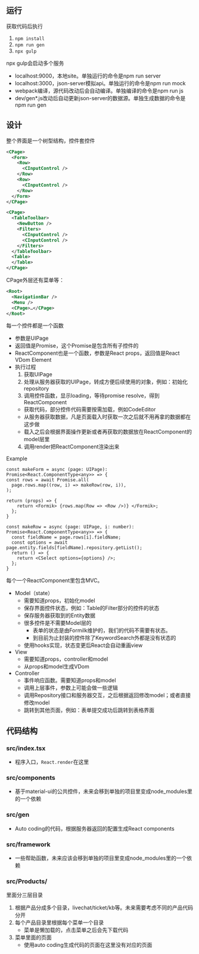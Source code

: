 ## 运行
获取代码后执行
1. `npm install`
2. `npm run gen`
3. `npx gulp`

npx gulp会启动多个服务
* localhost:9000，本地site。单独运行的命令是npm run server
* localhost:3000，json-server模拟api。单独运行的命令是npm run mock
* webpack编译，源代码改动后会自动编译。单独编译的命令是npm run js
* dev/gen*.js改动后自动更新json-server的数据源。单独生成数据的命令是npm run gen

## 设计

整个界面是一个树型结构，控件套控件
```xml
<CPage>
  <Form>
    <Row>
      <CInputControl />
    </Row>
    <Row>
      <CInputControl />
    </Row>
  </Form>
</CPage>
```

```xml
<CPage>
  <TableToolbar>
    <NewButton />
    <Filters>
      <CInputControl />
      <CInputControl />
    </Filters>
  </TableToolbar>
  <Table>
  </Table>
</CPage>
```

CPage外层还有菜单等：
```xml
<Root>
  <NavigationBar />
  <Menu />
  <CPage>…</CPage>
</Root>
```

每一个控件都是一个函数
* 参数是UIPage
* 返回值是Promise<ReactComponent>，这个Promise是包含所有子控件的
* ReactComponent也是一个函数，参数是React props，返回值是React VDom Element
* 执行过程
  1. 获取UIPage
  2. 处理从服务器获取的UIPage，转成方便后续使用的对象，例如：初始化repository
  3. 调用控件函数，显示loading，等待promise resolve，得到ReactComponent
    * 获取代码，部分控件代码需要按需加载，例如CodeEditor
    * 从服务器获取数据，凡是页面载入时获取一次之后就不用再拿的数据都在这步做
    * 载入之后会根据界面操作更新或者再获取的数据放在ReactComponent的model层里
  4. 调用render把ReactComponent渲染出来

Example
```tsx
const makeForm = async (page: UIPage): Promise<React.ComponentType<any>> => {
const rows = await Promise.all(
  page.rows.map((row, i) => makeRow(row, i)),
);

return (props) => {
    return <Formik> {rows.map(Row => <Row />)} </Formik>;
  };
}

const makeRow = async (page: UIPage, i: number): Promise<React.ComponentType<any>> => {
  const fieldName = page.rows[i].fieldName;
  const options = await page.entity.fields[fieldName].repository.getList();
  return () => {
    return <CSelect options={options} />;
  };
}
```
        

每个一个ReactComponent里包含MVC。
* Model（state）
  * 需要知道props，初始化model
  * 保存界面控件状态，例如：Table的Filter部分的控件的状态
  * 保存服务器获取到的Entity数据
  * 很多控件是不需要Model层的
    * 表单的状态是由Formilk维护的，我们的代码不需要有状态。
    * 到目前为止封装的控件除了KeywordSearch外都是没有状态的
  * 使用hooks实现，状态变更后React会自动重画view
* View
  * 需要知道props，controller和model
  * 从props和model生成VDom 
* Controller
  * 事件响应函数。需要知道props和model
  * 调用上层事件，参数上可能会做一些逻辑
  * 调用Repository接口和服务器交互，之后根据返回修改model；或者直接修改model
  * 跳转到其他页面，例如：表单提交成功后跳转到表格界面

## 代码结构

### src/index.tsx
* 程序入口，`React.render`在这里

### src/components
* 基于material-ui的公共控件，未来会移到单独的项目里变成node_modules里的一个依赖

### src/gen
* Auto coding的代码，根据服务器返回的配置生成React components

### src/framework
* 一些帮助函数，未来应该会移到单独的项目里变成node_modules里的一个依赖

### src/Products/
里面分三层目录
1. 根据产品分成多个目录，livechat/ticket/kb等。未来需要考虑不同的产品代码分开
2. 每个产品目录里根据每个菜单一个目录
    * 菜单是懒加载的，点击菜单之后会先下载代码
3. 菜单里面的页面
    * 使用auto coding生成代码的页面在这里没有对应的页面